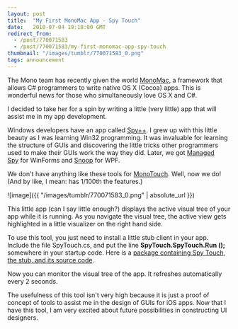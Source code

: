 ```yaml
---
layout: post
title:  "My First MonoMac App - Spy Touch"
date:   2010-07-04 19:18:00 GMT
redirect_from:
  - /post/770071583
  - /post/770071583/my-first-monomac-app-spy-touch
thumbnail: "/images/tumblr/770071583_0.png"
tags: announcement
---
```




The Mono team has recently given the world [MonoMac](http://tirania.org/blog/archive/2010/Apr-19.html), a framework that allows C# programmers to write native OS X (Cocoa) apps. This is wonderful news for those who simultaneously love OS X and C#.

I decided to take her for a spin by writing a little (very little) app that will assist me in my app development.

Windows developers have an app called [Spy++](http://msdn.microsoft.com/en-us/library/aa242713(v=VS.60).aspx). I grew up with this little beauty as I was learning Win32 programming. It was invaluable for learning the structure of GUIs and discovering the little tricks other programmers used to make their GUIs work the way they did. Later, we got [Managed Spy](http://msdn.microsoft.com/en-us/magazine/cc163617.aspx) for WinForms and [Snoop](http://snoopwpf.codeplex.com/) for WPF.

We don't have anything like these tools for [MonoTouch](http://monotouch.net/). Well, now we do! (And by like, I mean: has 1/100th the features.)

![image]({{ "/images/tumblr/770071583_0.png" | absolute_url }})

This little app (can I say little enough?) displays the active visual tree of your app while it is running. As you navigate the visual tree, the active view gets highlighted in a little visualizer on the right hand side.

To use this tool, you just need to install a little stub client in your app. Include the file SpyTouch.cs, and put the line **SpyTouch.SpyTouch.Run ();** somewhere in your startup code. Here is a [package containing Spy Touch, the stub, and its source code](http://dl.dropbox.com/u/6908183/SpyTouch.zip).

Now you can monitor the visual tree of the app. It refreshes automatically every 2 seconds.

The usefulness of this tool isn't very high because it is just a proof of concept of tools to assist me in the design of GUIs for iOS apps. Now that I have this tool, I am very excited about future possibilities in constructing UI designers.
